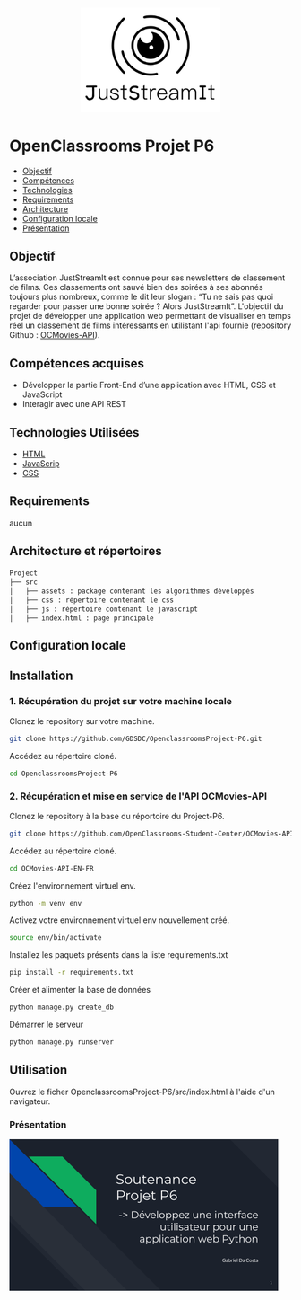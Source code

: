 <h3 align="center">
    <img alt="Logo" title="#logo" width="250px" src="/assets/16004298163529_P5.png">
    <br>
</h3>


# OpenClassrooms Projet P6

- [Objectif](#obj)
- [Compétences](#competences)
- [Technologies](#techs)
- [Requirements](#reqs)
- [Architecture](#architecture)
- [Configuration locale](#localconfig)
- [Présentation](#presentation)

<a id="obj"></a>
## Objectif

L’association JustStreamIt est connue pour ses newsletters de classement de films. Ces classements ont sauvé bien des soirées à ses abonnés toujours plus nombreux, comme le dit leur slogan : “Tu ne sais pas quoi regarder pour passer une bonne soirée ? Alors JustStreamIt”. 
L'objectif du projet de développer une application web permettant de visualiser en temps réel un classement de films intéressants en utilistant l'api fournie (repository Github : [OCMovies-API](https://github.com/OpenClassrooms-Student-Center/OCMovies-API-EN-FR)).

<a id="competences"></a>
## Compétences acquises
- Développer la partie Front-End d’une application avec HTML, CSS et JavaScript
- Interagir avec une API REST

<a id="techs"></a>
## Technologies Utilisées
- [HTML](https://developer.mozilla.org/fr/docs/Web/HTML)
- [JavaScrip](https://developer.mozilla.org/fr/docs/Web/JavaScript)
- [CSS](https://developer.mozilla.org/fr/docs/Web/CSS)

<a id="reqs"></a>
## Requirements
aucun

<a id="architecture"></a>
## Architecture et répertoires
```
Project
├── src
│   ├── assets : package contenant les algorithmes développés
│   ├── css : répertoire contenant le css
│   ├── js : répertoire contenant le javascript
│   ├── index.html : page principale
```

<a id="localconfig"></a>
## Configuration locale
## Installation

### 1. Récupération du projet sur votre machine locale

Clonez le repository sur votre machine.

```bash
git clone https://github.com/GDSDC/OpenclassroomsProject-P6.git
```

Accédez au répertoire cloné.
```bash
cd OpenclassroomsProject-P6
```

### 2. Récupération et mise en service de l'API OCMovies-API

Clonez le repository à la base du réportoire du Project-P6.

```bash
git clone https://github.com/OpenClassrooms-Student-Center/OCMovies-API-EN-FR.git
```

Accédez au répertoire cloné.
```bash
cd OCMovies-API-EN-FR
```

Créez l'environnement virtuel env.
```bash
python -m venv env
```

Activez votre environnement virtuel env nouvellement créé.
```bash
source env/bin/activate
```

Installez les paquets présents dans la liste requirements.txt
```bash
pip install -r requirements.txt
```

Créer et alimenter la base de données
```bash
python manage.py create_db
```

Démarrer le serveur
```bash
python manage.py runserver
```


## Utilisation

Ouvrez le ficher OpenclassroomsProject-P6/src/index.html à l'aide d'un navigateur.


<a id="presentation"></a>
### Présentation

[<img alt="presentation" width="480px" src="/assets/presentation.png">](https://docs.google.com/presentation/d/e/2PACX-1vTSUxaJ2euwfwH8mSxhuextNAM0EVNOrpA11h7_2QxJR-eYARsewN8XxMk4ULvYtevuFTQ3FMvCgFQ8/pub?start=true&loop=false&delayms=5000)




